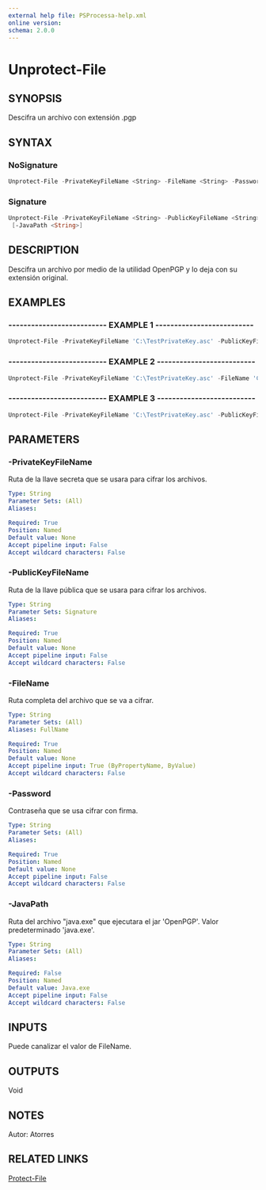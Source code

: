 ```yaml
---
external help file: PSProcessa-help.xml
online version: 
schema: 2.0.0
---
```


# Unprotect-File

## SYNOPSIS
Descifra un archivo con extensión .pgp

## SYNTAX

### NoSignature
```powershell
Unprotect-File -PrivateKeyFileName <String> -FileName <String> -Password <String> [-JavaPath <String>]
```

### Signature
```powershell
Unprotect-File -PrivateKeyFileName <String> -PublicKeyFileName <String> -FileName <String> -Password <String>
 [-JavaPath <String>]
```

## DESCRIPTION
Descifra un archivo por medio de la utilidad OpenPGP y lo deja con su extensión original.

## EXAMPLES

### -------------------------- EXAMPLE 1 --------------------------
```powershell
Unprotect-File -PrivateKeyFileName 'C:\TestPrivateKey.asc' -PublicKeyFileName 'C:\TestPublicKey.asc' -FileName 'C:\ArchivoPrueba.txt' -Password 'PGPPassword'
```

### -------------------------- EXAMPLE 2 --------------------------
```powershell
Unprotect-File -PrivateKeyFileName 'C:\TestPrivateKey.asc' -FileName 'C:\ArchivoPrueba.txt' -Password 'PGPPassword'
```

### -------------------------- EXAMPLE 3 --------------------------
```powershell
Unprotect-File -PrivateKeyFileName 'C:\TestPrivateKey.asc' -PublicKeyFileName 'C:\TestPublicKey.asc' -FileName 'C:\ArchivoPrueba.txt' -Password 'PGPPassword' -JavaPath 'C:\ProgramData\Oracle\Java\javapath\java.exe'
```

## PARAMETERS

### -PrivateKeyFileName
Ruta de la llave secreta que se usara para cifrar los archivos.

```yaml
Type: String
Parameter Sets: (All)
Aliases: 

Required: True
Position: Named
Default value: None
Accept pipeline input: False
Accept wildcard characters: False
```

### -PublicKeyFileName
Ruta de la llave pública que se usara para cifrar los archivos.

```yaml
Type: String
Parameter Sets: Signature
Aliases: 

Required: True
Position: Named
Default value: None
Accept pipeline input: False
Accept wildcard characters: False
```

### -FileName
Ruta completa del archivo que se va a cifrar.

```yaml
Type: String
Parameter Sets: (All)
Aliases: FullName

Required: True
Position: Named
Default value: None
Accept pipeline input: True (ByPropertyName, ByValue)
Accept wildcard characters: False
```

### -Password
Contraseña que se usa cifrar con firma.

```yaml
Type: String
Parameter Sets: (All)
Aliases: 

Required: True
Position: Named
Default value: None
Accept pipeline input: False
Accept wildcard characters: False
```

### -JavaPath
Ruta del archivo "java.exe"	 que ejecutara el jar 'OpenPGP'.
Valor predeterminado 'java.exe'.

```yaml
Type: String
Parameter Sets: (All)
Aliases: 

Required: False
Position: Named
Default value: Java.exe
Accept pipeline input: False
Accept wildcard characters: False
```

## INPUTS

Puede canalizar el valor de FileName.

## OUTPUTS

Void

## NOTES
Autor: Atorres

## RELATED LINKS

[Protect-File](Protect-File.md)



